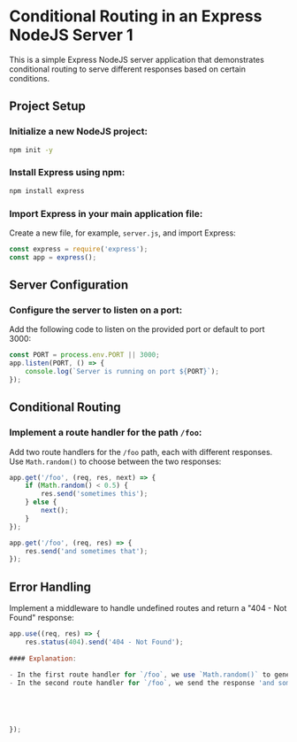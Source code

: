 
# Conditional Routing in an Express NodeJS Server 1

This is a simple Express NodeJS server application that demonstrates conditional routing to serve different responses based on certain conditions.

## Project Setup

### Initialize a new NodeJS project:

```bash
npm init -y
```

### Install Express using npm:

```bash
npm install express
```

### Import Express in your main application file:

Create a new file, for example, `server.js`, and import Express:

```javascript
const express = require('express');
const app = express();
```

## Server Configuration

### Configure the server to listen on a port:

Add the following code to listen on the provided port or default to port 3000:

```javascript
const PORT = process.env.PORT || 3000;
app.listen(PORT, () => {
    console.log(`Server is running on port ${PORT}`);
});
```

## Conditional Routing

### Implement a route handler for the path `/foo`:

Add two route handlers for the `/foo` path, each with different responses. Use `Math.random()` to choose between the two responses:

```javascript
app.get('/foo', (req, res, next) => {
    if (Math.random() < 0.5) {
        res.send('sometimes this');
    } else {
        next();
    }
});

app.get('/foo', (req, res) => {
    res.send('and sometimes that');
});
```
## Error Handling

Implement a middleware to handle undefined routes and return a "404 - Not Found" response:

```javascript
app.use((req, res) => {
    res.status(404).send('404 - Not Found');
    
#### Explanation:

- In the first route handler for `/foo`, we use `Math.random()` to generate a random number between 0 and 1. If the generated number is less than 0.5, we send the response 'sometimes this'. Otherwise, we call `next()`, passing control to the next applicable route handler.
- In the second route handler for `/foo`, we send the response 'and sometimes that'. This route handler will be called if the generated number is greater than or equal to 0.5 in the previous handler.





});
```

